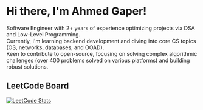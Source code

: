 # Hi there, I'm Ahmed Gaper!

Software Engineer with 2+ years of experience optimizing projects via DSA and Low-Level Programming.  
Currently, I'm learning backend development and diving into core CS topics (OS, networks, databases, and OOAD).  
Keen to contribute to open-source, focusing on solving complex algorithmic challenges (over 400 problems solved on various platforms) and building robust solutions.

## LeetCode Board

[![LeetCode Stats](https://leetcard.jacoblin.cool/ahmedgaper?theme=dark&ext=heatmap)](https://leetcode.com/ahmedgaper/)
